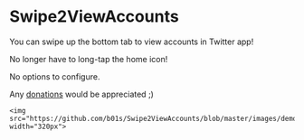 # Swipe2ViewAccounts

You can swipe up the bottom tab to view accounts in Twitter app!

No longer have to long-tap the home icon!

No options to configure.

Any [donations](https://ko-fi.com/V7V3KCB0) would be appreciated ;)

```
<img src="https://github.com/b01s/Swipe2ViewAccounts/blob/master/images/demo.gif" width="320px">
```

